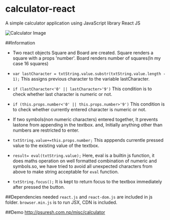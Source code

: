 # calculator-react
A simple calculator application using JavaScript library React JS

![Calculator Image](https://image.ibb.co/cT0CAa/calculator.jpg)


##Information
* Two react objects Square and Board are created. Square renders a square with a props 'number'. Board renders number of squares(In my case 16 squares)

* `var lastCharacter = txtString.value.substr(txtString.value.length - 1);` This assigns previous character to the variable lastCharacter.

* `if (lastCharacter<'0' || lastCharacter>'9')` This condition is to check whether last character is numeric or not.

* `if (this.props.number<'0' || this.props.number>'9')` This condition is to check whether currently entered character is numeric or not.

* If two symbols(non numeric characters) entered together, It prevents lastone from appending in the textbox. and, Initially anything other than numbers are restricted to enter.

* `txtString.value+=this.props.number;` This apppends currentle pressed value to the existing value of the textbox.

* `result= eval(txtString.value);` Here, eval is a builtin js function, it does maths operation on well formatted combination of numeric and symbols.so, we have tried to avoid all unexpected characters from above to make string acceptable for `eval` function.

* `txtString.focus();` It is kept to return focus to the textbox immediately after pressed the button.

##Dependencies needed
`react.js` and `react-dom.js` are included in js folder. `browser.min.js` is to run JSX, CDN is included.

##Demo
http://psuresh.com.np/misc/calculator
